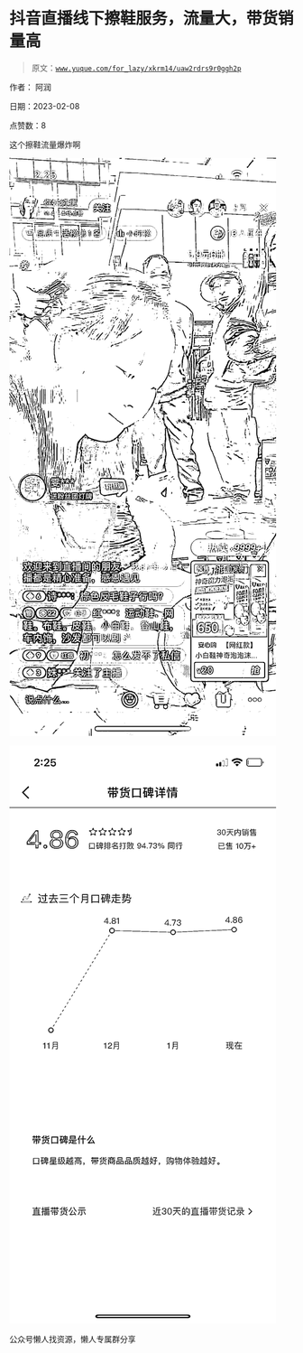 # 抖音直播线下擦鞋服务，流量大，带货销量高

> 原文：[`www.yuque.com/for_lazy/xkrm14/uaw2rdrs9r0ggh2p`](https://www.yuque.com/for_lazy/xkrm14/uaw2rdrs9r0ggh2p)

作者： 阿润

日期：2023-02-08

点赞数：8

这个擦鞋流量爆炸啊

![](img/83b87359407fc4cef72f0154084a23a8.png)  

![](img/799aaf552dbeed217321d5e8eee84d42.png)  

公众号懒人找资源，懒人专属群分享

